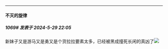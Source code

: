 ﻿
*****

####  不灭的旋律  
##### 1069#       发表于 2024-5-29 22:05

新妹子又是游马又是勇又是个货拉拉要素太多，已经被黑成撞死长闲的真凶了<img src="https://static.saraba1st.com/image/smiley/face2017/067.png" referrerpolicy="no-referrer">

